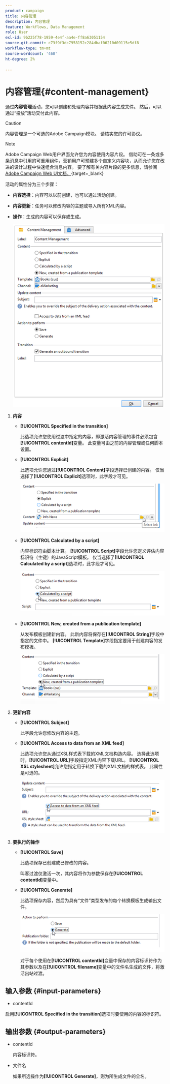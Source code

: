 ```yaml
---
product: campaign
title: 内容管理
description: 内容管理
feature: Workflows, Data Management
role: User
exl-id: 9b225f78-1959-4e4f-aa4e-ff8a63051154
source-git-commit: c73f9f3dc7958152c284dbaf06210d09115e5df8
workflow-type: tm+mt
source-wordcount: '460'
ht-degree: 2%

---
```


# 内容管理{#content-management}

通过&#x200B;**内容管理**&#x200B;活动，您可以创建和处理内容并根据此内容生成文件。 然后，可以通过“投放”活动交付此内容。

>[!CAUTION]
>
>内容管理是一个可选的Adobe Campaign模块。 请核实您的许可协议。

>[!NOTE]
>
>Adobe Campaign Web用户界面允许您为内容使用内容片段。 借助可在一条或多条消息中引用的可重用组件，营销用户可预建多个自定义内容块，从而允许您在改进的设计过程中快速组合消息内容。 要了解有关内容片段的更多信息，请参阅[Adobe Campaign Web UI文档。](https://experienceleague.adobe.com/zh-hans/docs/campaign-web/v8/content/manage-reusable-content/fragments/fragments){target=_blank}

活动的属性分为三个步骤：

* **内容选择**：内容可以以前创建，也可以通过活动创建。
* **内容更新**：任务可以修改内容的主题或导入所有XML内容。
* **操作**：生成的内容可以保存或生成。

  ![](assets/content_mgmt_edit.png)

1. **内容**

   * **[!UICONTROL Specified in the transition]**

     此选项允许您使用过渡中指定的内容，即激活内容管理的事件必须包含&#x200B;**[!UICONTROL contentId]**&#x200B;变量。 此变量可由之前的内容管理或任何脚本设置。

   * **[!UICONTROL Explicit]**

     此选项允许您通过&#x200B;**[!UICONTROL Content]**&#x200B;字段选择已创建的内容。 仅当选择了&#x200B;**[!UICONTROL Explicit]**&#x200B;选项时，此字段才可见。

     ![](assets/content_mgmt_explicit.png)

   * **[!UICONTROL Calculated by a script]**

     内容标识符由脚本计算。 **[!UICONTROL Script]**&#x200B;字段允许您定义评估内容标识符（主键）的JavaScript模板。 仅当选择了&#x200B;**[!UICONTROL Calculated by a script]**&#x200B;选项时，此字段才可见。

     ![](assets/content_mgmt_script.png)

   * **[!UICONTROL New, created from a publication template]**

     从发布模板创建新内容。 此新内容将保存在&#x200B;**[!UICONTROL String]**&#x200B;字段中指定的文件中。 **[!UICONTROL Template]**&#x200B;字段指定要用于创建内容的发布模板。

     ![](assets/content_mgmt_new.png)

1. **更新内容**

   * **[!UICONTROL Subject]**

     此字段允许您修改内容的主题。

   * **[!UICONTROL Access to data from an XML feed]**

     此选项允许您从通过XSL样式表下载的XML文档构造内容。 选择此选项时，**[!UICONTROL URL]**&#x200B;字段指定XML内容下载URL。 **[!UICONTROL XSL stylesheet]**&#x200B;允许您指定用于转换下载的XML文档的样式表。 此属性是可选的。

     ![](assets/content_mgmt_xmlcontent.png)

1. **要执行的操作**

   * **[!UICONTROL Save]**

     此选项保存已创建或已修改的内容。

     叫客过渡仅激活一次，其内容将作为参数保存在&#x200B;**[!UICONTROL contentId]**&#x200B;变量中。

   * **[!UICONTROL Generate]**

     此选项保存内容，然后为具有“文件”类型发布的每个转换模板生成输出文件。

     ![](assets/content_mgmt_generate.png)

     对于每个使用在&#x200B;**[!UICONTROL contentId]**&#x200B;变量中保存的内容标识符作为其参数以及在&#x200B;**[!UICONTROL filename]**&#x200B;变量中的文件名生成的文件，将激活出站过渡。

## 输入参数 {#input-parameters}

* contentId

启用&#x200B;**[!UICONTROL Specified in the transition]**&#x200B;选项时要使用的内容的标识符。

## 输出参数 {#output-parameters}

* contentId

  内容标识符。

* 文件名

  如果所选操作为&#x200B;**[!UICONTROL Generate]**，则为所生成文件的全名。
